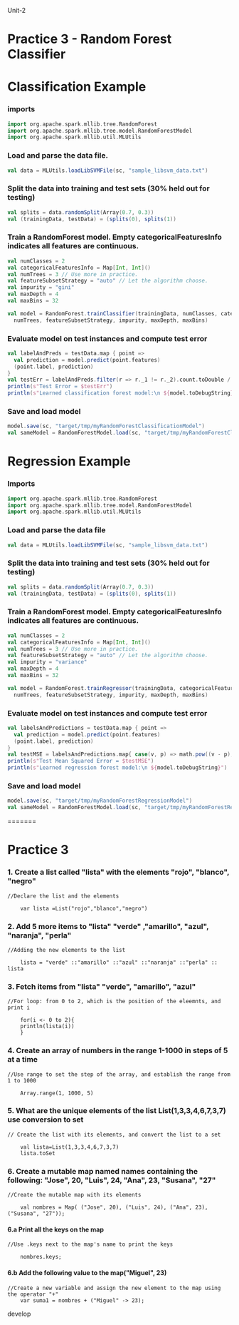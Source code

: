  Unit-2
# Practice 3 - Random Forest Classifier

# Classification Example

### imports 
```scala
import org.apache.spark.mllib.tree.RandomForest
import org.apache.spark.mllib.tree.model.RandomForestModel
import org.apache.spark.mllib.util.MLUtils
```

### Load and parse the data file.
```scala
val data = MLUtils.loadLibSVMFile(sc, "sample_libsvm_data.txt")
```

### Split the data into training and test sets (30% held out for testing)
```scala
val splits = data.randomSplit(Array(0.7, 0.3))
val (trainingData, testData) = (splits(0), splits(1))
```

### Train a RandomForest model. Empty categoricalFeaturesInfo indicates all features are continuous.
```scala
val numClasses = 2
val categoricalFeaturesInfo = Map[Int, Int]()
val numTrees = 3 // Use more in practice.
val featureSubsetStrategy = "auto" // Let the algorithm choose.
val impurity = "gini"
val maxDepth = 4
val maxBins = 32

val model = RandomForest.trainClassifier(trainingData, numClasses, categoricalFeaturesInfo,
  numTrees, featureSubsetStrategy, impurity, maxDepth, maxBins)
```

### Evaluate model on test instances and compute test error
```scala
val labelAndPreds = testData.map { point =>
  val prediction = model.predict(point.features)
  (point.label, prediction)
}
val testErr = labelAndPreds.filter(r => r._1 != r._2).count.toDouble / testData.count()
println(s"Test Error = $testErr")
println(s"Learned classification forest model:\n ${model.toDebugString}")
```

### Save and load model
```scala
model.save(sc, "target/tmp/myRandomForestClassificationModel")
val sameModel = RandomForestModel.load(sc, "target/tmp/myRandomForestClassificationModel")
```

# Regression Example

### Imports
```scala
import org.apache.spark.mllib.tree.RandomForest
import org.apache.spark.mllib.tree.model.RandomForestModel
import org.apache.spark.mllib.util.MLUtils
```

### Load and parse the data file
```scala
val data = MLUtils.loadLibSVMFile(sc, "sample_libsvm_data.txt")
```

### Split the data into training and test sets (30% held out for testing)
```scala
val splits = data.randomSplit(Array(0.7, 0.3))
val (trainingData, testData) = (splits(0), splits(1))
```

### Train a RandomForest model. Empty categoricalFeaturesInfo indicates all features are continuous.
```scala
val numClasses = 2
val categoricalFeaturesInfo = Map[Int, Int]()
val numTrees = 3 // Use more in practice.
val featureSubsetStrategy = "auto" // Let the algorithm choose.
val impurity = "variance"
val maxDepth = 4
val maxBins = 32

val model = RandomForest.trainRegressor(trainingData, categoricalFeaturesInfo,
  numTrees, featureSubsetStrategy, impurity, maxDepth, maxBins)
```

### Evaluate model on test instances and compute test error
```scala
val labelsAndPredictions = testData.map { point =>
  val prediction = model.predict(point.features)
  (point.label, prediction)
}
val testMSE = labelsAndPredictions.map{ case(v, p) => math.pow((v - p), 2)}.mean()
println(s"Test Mean Squared Error = $testMSE")
println(s"Learned regression forest model:\n ${model.toDebugString}")
```

### Save and load model
```scala
model.save(sc, "target/tmp/myRandomForestRegressionModel")
val sameModel = RandomForestModel.load(sc, "target/tmp/myRandomForestRegressionModel")
```
=======
# Practice 3

###  1. Create a list called "lista" with the elements "rojo", "blanco", "negro"
    //Declare the list and the elements

        var lista =List("rojo","blanco","negro")

### 2. Add 5 more items to "lista" "verde" ,"amarillo", "azul", "naranja", "perla"
    //Adding the new elements to the list

        lista = "verde" ::"amarillo" ::"azul" ::"naranja" ::"perla" :: lista 

### 3. Fetch items from "lista" "verde", "amarillo", "azul"
    //For loop: from 0 to 2, which is the position of the eleemnts, and print i

        for(i <- 0 to 2){ 
        println(lista(i))
        }

### 4. Create an array of numbers in the range 1-1000 in steps of 5 at a time
    //Use range to set the step of the array, and establish the range from 1 to 1000

        Array.range(1, 1000, 5)

### 5. What are the unique elements of the list List(1,3,3,4,6,7,3,7) use conversion to set
    // Create the list with its elements, and convert the list to a set

        val lista=List(1,3,3,4,6,7,3,7)
        lista.toSet

### 6. Create a mutable map named names containing the following: "Jose", 20, "Luis", 24, "Ana", 23, "Susana", "27"
    //Create the mutable map with its elements

        val nombres = Map( ("Jose", 20), ("Luis", 24), ("Ana", 23), ("Susana", "27"));

#### 6.a Print all the keys on the map
    //Use .keys next to the map's name to print the keys

        nombres.keys;

#### 6.b Add the following value to the map("Miguel", 23)
    //Create a new variable and assign the new element to the map using the operator "+"
        var suma1 = nombres + ("Miguel" -> 23);
 develop
